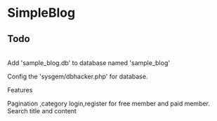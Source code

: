 # SimpleBlog

<h2>Todo</h2> <br>
Add 'sample_blog.db' to database named 'sample_blog'<br>

Config the 'sysgem/dbhacker.php' for database.

Features

Pagination ,category
login,register for free member and paid member.<br>
Search title and content


